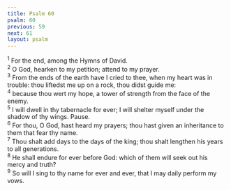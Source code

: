 ```yaml
---
title: Psalm 60
psalm: 60
previous: 59
next: 61
layout: psalm
---
```

<div class="psalm-verse"><sup class="verse-number">1</sup> For the end, among the Hymns of David. </div><div class="psalm-verse"><sup class="verse-number">2</sup> O God, hearken to my petition; attend to my prayer. </div><div class="psalm-verse"><sup class="verse-number">3</sup> From the ends of the earth have I cried to thee, when my heart was in trouble: thou liftedst me up on a rock, thou didst guide me: </div><div class="psalm-verse"><sup class="verse-number">4</sup> because thou wert my hope, a tower of strength from the face of the enemy. </div><div class="psalm-verse"><sup class="verse-number">5</sup> I will dwell in thy tabernacle for ever; I will shelter myself under the shadow of thy wings. Pause. </div><div class="psalm-verse"><sup class="verse-number">6</sup> For thou, O God, hast heard my prayers; thou hast given an inheritance to them that fear thy name. </div><div class="psalm-verse"><sup class="verse-number">7</sup> Thou shalt add days to the days of the king; thou shalt lengthen his years to all generations. </div><div class="psalm-verse"><sup class="verse-number">8</sup> He shall endure for ever before God: which of them will seek out his mercy and truth? </div><div class="psalm-verse"><sup class="verse-number">9</sup> So will I sing to thy name for ever and ever, that I may daily perform my vows. </div>